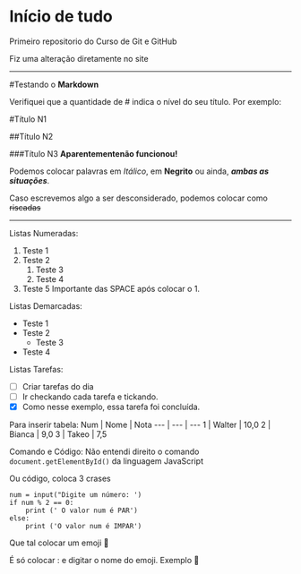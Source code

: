# Início de tudo

 Primeiro repositorio do Curso de Git e GitHub

Fiz uma alteração diretamente no site

***
#Testando o **Markdown**

Verifiquei que a quantidade de # indica o nível do seu título. Por exemplo:

#Título N1

##Título N2

###Título N3
**Aparentementenão funcionou!**

Podemos colocar palavras em *Itálico*, em __Negrito__ ou ainda, __*ambas as situações*__.

Caso escrevemos algo a ser desconsiderado, podemos colocar como ~~riscadas~~
***
Listas Numeradas:
1. Teste 1
2. Teste 2
   1. Teste 3
   2. Teste 4
1. Teste 5
Importante das SPACE após colocar o 1.

Listas Demarcadas:
* Teste 1
* Teste 2
   * Teste 3
* Teste 4

Listas Tarefas:
- [ ] Criar tarefas do dia
- [ ] Ir checkando cada tarefa e tickando.
- [x] Como nesse exemplo, essa tarefa foi concluída. 

Para inserir tabela:
Num | Nome | Nota
--- | --- | ---
1 | Walter | 10,0
2 | Bianca | 9,0
3 | Takeo | 7,5

Comando e Código:
Não entendi direito o comando `document.getElementById()` da linguagem JavaScript

Ou código, coloca 3 crases 
```
num = input("Digite um número: ')
if num % 2 == 0:
    print (' O valor num é PAR')
else:
    print ('O valor num é IMPAR')
```

Que tal colocar um emoji 🐒

É só colocar : e digitar o nome do emoji. Exemplo 🖖
